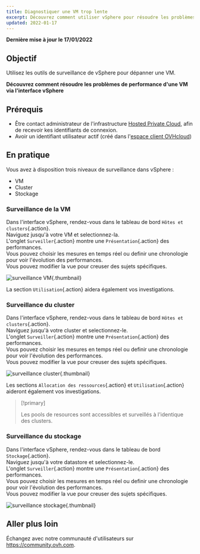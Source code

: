 ```yaml
---
title: Diagnostiquer une VM trop lente
excerpt: Découvrez comment utiliser vSphere pour résoudre les problèmes de performance d'une VM
updated: 2022-01-17
---
```


**Dernière mise à jour le 17/01/2022**

## Objectif

Utilisez les outils de surveillance de vSphere pour dépanner une VM.

**Découvrez comment résoudre les problèmes de performance d'une VM via l'interface vSphere**

## Prérequis

- Être contact administrateur de l'infrastructure [Hosted Private Cloud](https://www.ovhcloud.com/fr-ca/enterprise/products/hosted-private-cloud/), afin de recevoir kes identifiants de connexion.
- Avoir un identifiant utilisateur actif (créé dans l'[espace client OVHcloud](https://ca.ovh.com/auth/?action=gotomanager&from=https://www.ovh.com/ca/fr/&ovhSubsidiary=qc))

## En pratique

Vous avez à disposition trois niveaux de surveillance dans vSphere :

- VM
- Cluster
- Stockage

### Surveillance de la VM

Dans l'interface vSphere, rendez-vous dans le tableau de bord `Hôtes et clusters`{.action}.<br>
Naviguez jusqu'à votre VM et selectionnez-la.<br>
L'onglet `Surveiller`{.action} montre une `Présentation`{.action} des performances.<br>
Vous pouvez choisir les mesures en temps réel ou definir une chronologie pour voir l'évolution des performances.<br>
Vous pouvez modifier la vue pour creuser des sujets spécifiques.

![surveillance VM](images/en01vm.png){.thumbnail}

La section `Utilisation`{.action} aidera également vos investigations.

### Surveillance du cluster

Dans l'interface vSphere, rendez-vous dans le tableau de bord `Hôtes et clusters`{.action}.<br>
Naviguez jusqu'à votre cluster et selectionnez-le.<br>
L'onglet `Surveiller`{.action} montre une `Présentation`{.action} des performances.<br>
Vous pouvez choisir les mesures en temps réel ou definir une chronologie pour voir l'évolution des performances.<br>
Vous pouvez modifier la vue pour creuser des sujets spécifiques.

![surveillance cluster](images/en02cluster.png){.thumbnail}

Les sections `Allocation des ressources`{.action} et `Utilisation`{.action} aideront également vos investigations.

> [!primary]
>
> Les pools de resources sont accessibles et surveillés à l'identique des clusters.
> 

### Surveillance du stockage

Dans l'interface vSphere, rendez-vous dans le tableau de bord `Stockage`{.action}.<br>
Naviguez jusqu'à votre datastore et selectionnez-le.<br>
L'onglet `Surveiller`{.action} montre une `Présentation`{.action} des performances.<br>
Vous pouvez choisir les mesures en temps réel ou definir une chronologie pour voir l'évolution des performances.<br>
Vous pouvez modifier la vue pour creuser des sujets spécifiques.

![surveillance stockage](images/en03storage.png){.thumbnail}

## Aller plus loin

Échangez avec notre communauté d'utilisateurs sur <https://community.ovh.com>.

